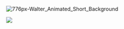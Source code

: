 ![776px-Walter_Animated_Short_Background](https://github.com/user-attachments/assets/7b09203a-c780-4fa9-9afc-884d14b83b5d)


![](https://komarev.com/ghpvc/?username=cookiehau&color=435876&label=views)



